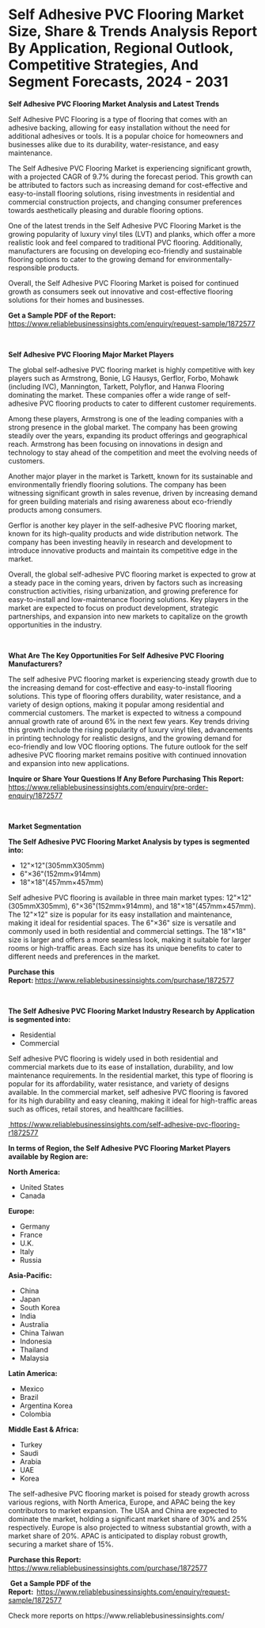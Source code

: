 <p><h1>Self Adhesive PVC Flooring Market Size, Share & Trends Analysis Report By Application, Regional Outlook, Competitive Strategies, And Segment Forecasts, 2024 - 2031</h1></p><p><strong>Self Adhesive PVC Flooring Market Analysis and Latest Trends</strong></p>
<p><p>Self Adhesive PVC Flooring is a type of flooring that comes with an adhesive backing, allowing for easy installation without the need for additional adhesives or tools. It is a popular choice for homeowners and businesses alike due to its durability, water-resistance, and easy maintenance.</p><p>The Self Adhesive PVC Flooring Market is experiencing significant growth, with a projected CAGR of 9.7% during the forecast period. This growth can be attributed to factors such as increasing demand for cost-effective and easy-to-install flooring solutions, rising investments in residential and commercial construction projects, and changing consumer preferences towards aesthetically pleasing and durable flooring options.</p><p>One of the latest trends in the Self Adhesive PVC Flooring Market is the growing popularity of luxury vinyl tiles (LVT) and planks, which offer a more realistic look and feel compared to traditional PVC flooring. Additionally, manufacturers are focusing on developing eco-friendly and sustainable flooring options to cater to the growing demand for environmentally-responsible products.</p><p>Overall, the Self Adhesive PVC Flooring Market is poised for continued growth as consumers seek out innovative and cost-effective flooring solutions for their homes and businesses.</p></p>
<p><strong>Get a Sample PDF of the Report:&nbsp;</strong> <a href="https://www.reliablebusinessinsights.com/enquiry/request-sample/1872577">https://www.reliablebusinessinsights.com/enquiry/request-sample/1872577</a></p>
<p>&nbsp;</p>
<p><strong>Self Adhesive PVC Flooring Major Market Players</strong></p>
<p><p>The global self-adhesive PVC flooring market is highly competitive with key players such as Armstrong, Bonie, LG Hausys, Gerflor, Forbo, Mohawk (including IVC), Mannington, Tarkett, Polyflor, and Hanwa Flooring dominating the market. These companies offer a wide range of self-adhesive PVC flooring products to cater to different customer requirements.</p><p>Among these players, Armstrong is one of the leading companies with a strong presence in the global market. The company has been growing steadily over the years, expanding its product offerings and geographical reach. Armstrong has been focusing on innovations in design and technology to stay ahead of the competition and meet the evolving needs of customers.</p><p>Another major player in the market is Tarkett, known for its sustainable and environmentally friendly flooring solutions. The company has been witnessing significant growth in sales revenue, driven by increasing demand for green building materials and rising awareness about eco-friendly products among consumers.</p><p>Gerflor is another key player in the self-adhesive PVC flooring market, known for its high-quality products and wide distribution network. The company has been investing heavily in research and development to introduce innovative products and maintain its competitive edge in the market.</p><p>Overall, the global self-adhesive PVC flooring market is expected to grow at a steady pace in the coming years, driven by factors such as increasing construction activities, rising urbanization, and growing preference for easy-to-install and low-maintenance flooring solutions. Key players in the market are expected to focus on product development, strategic partnerships, and expansion into new markets to capitalize on the growth opportunities in the industry.</p></p>
<p>&nbsp;</p>
<p><strong>What Are The Key Opportunities For Self Adhesive PVC Flooring Manufacturers?</strong></p>
<p><p>The self adhesive PVC flooring market is experiencing steady growth due to the increasing demand for cost-effective and easy-to-install flooring solutions. This type of flooring offers durability, water resistance, and a variety of design options, making it popular among residential and commercial customers. The market is expected to witness a compound annual growth rate of around 6% in the next few years. Key trends driving this growth include the rising popularity of luxury vinyl tiles, advancements in printing technology for realistic designs, and the growing demand for eco-friendly and low VOC flooring options. The future outlook for the self adhesive PVC flooring market remains positive with continued innovation and expansion into new applications.</p></p>
<p><strong>Inquire or Share Your Questions If Any Before Purchasing This Report:</strong> <a href="https://www.reliablebusinessinsights.com/enquiry/pre-order-enquiry/1872577">https://www.reliablebusinessinsights.com/enquiry/pre-order-enquiry/1872577</a></p>
<p>&nbsp;</p>
<p><strong>Market Segmentation</strong></p>
<p><strong>The Self Adhesive PVC Flooring Market Analysis by types is segmented into:</strong></p>
<p><ul><li>12"×12"(305mmX305mm)</li><li>6"×36"(152mm×914mm)</li><li>18"×18"(457mm×457mm)</li></ul></p>
<p><p>Self adhesive PVC flooring is available in three main market types: 12"×12"(305mmX305mm), 6"×36"(152mm×914mm), and 18"×18"(457mm×457mm). The 12"×12" size is popular for its easy installation and maintenance, making it ideal for residential spaces. The 6"×36" size is versatile and commonly used in both residential and commercial settings. The 18"×18" size is larger and offers a more seamless look, making it suitable for larger rooms or high-traffic areas. Each size has its unique benefits to cater to different needs and preferences in the market.</p></p>
<p><strong>Purchase this Report:&nbsp;</strong><a href="https://www.reliablebusinessinsights.com/purchase/1872577">https://www.reliablebusinessinsights.com/purchase/1872577</a></p>
<p>&nbsp;</p>
<p><strong>The Self Adhesive PVC Flooring Market Industry Research by Application is segmented into:</strong></p>
<p><ul><li>Residential</li><li>Commercial</li></ul></p>
<p><p>Self adhesive PVC flooring is widely used in both residential and commercial markets due to its ease of installation, durability, and low maintenance requirements. In the residential market, this type of flooring is popular for its affordability, water resistance, and variety of designs available. In the commercial market, self adhesive PVC flooring is favored for its high durability and easy cleaning, making it ideal for high-traffic areas such as offices, retail stores, and healthcare facilities.</p></p>
<p><a href="https://www.reliablebusinessinsights.com/self-adhesive-pvc-flooring-r1872577">&nbsp;https://www.reliablebusinessinsights.com/self-adhesive-pvc-flooring-r1872577</a></p>
<p><strong>In terms of Region, the Self Adhesive PVC Flooring Market Players available by Region are:</strong></p>
<p>
    <p> <strong> North America: </strong>
        <ul>
            <li>United States</li>
            <li>Canada</li>
        </ul>
        </p> 
    <p> <strong> Europe: </strong>
        <ul>
            <li>Germany</li>
            <li>France</li>
            <li>U.K.</li>
            <li>Italy</li>
            <li>Russia</li>
        </ul>
        </p> 
    <p> <strong> Asia-Pacific: </strong>
        <ul>
            <li>China</li>
            <li>Japan</li>
            <li>South Korea</li>
            <li>India</li>
            <li>Australia</li>
            <li>China Taiwan</li>
            <li>Indonesia</li>
            <li>Thailand</li>
            <li>Malaysia</li>
        </ul>
        </p> 
    <p> <strong> Latin America: </strong>
        <ul>
            <li>Mexico</li>
            <li>Brazil</li>
            <li>Argentina Korea</li>
            <li>Colombia</li>
        </ul>
        </p> 
    <p> <strong> Middle East & Africa: </strong>
        <ul>
            <li>Turkey</li>
            <li>Saudi</li>
            <li>Arabia</li>
            <li>UAE</li>
            <li>Korea</li>
        </ul>
    </p>
    </p>
<p><p>The self-adhesive PVC flooring market is poised for steady growth across various regions, with North America, Europe, and APAC being the key contributors to market expansion. The USA and China are expected to dominate the market, holding a significant market share of 30% and 25% respectively. Europe is also projected to witness substantial growth, with a market share of 20%. APAC is anticipated to display robust growth, securing a market share of 15%.</p></p>
<p><strong>Purchase this Report: </strong><a href="https://www.reliablebusinessinsights.com/purchase/1872577">https://www.reliablebusinessinsights.com/purchase/1872577</a></p>
<p>&nbsp;<strong>Get a Sample PDF of the Report:&nbsp;&nbsp;</strong><a href="https://www.reliablebusinessinsights.com/enquiry/request-sample/1872577">https://www.reliablebusinessinsights.com/enquiry/request-sample/1872577</a></p>
<p><strong></strong></p>
<p>Check more reports on https://www.reliablebusinessinsights.com/</p>